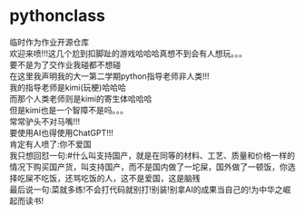 # pythonclass
临时作为作业开源仓库<br>
欢迎来喷!!!这几个尬到扣脚趾的游戏哈哈哈真想不到会有人想玩。。。<br>
要不是为了交作业我碰都不想碰<br>
在这里我声明我的大一第二学期python指导老师非人类!!!<br>
我的指导老师是kimi(玩梗)哈哈哈<br>
而那个人类老师则是kimi的寄生体哈哈哈<br>
但是kimi也是一个智障不是吗。。。<br>
常常驴头不对马嘴!!!<br>
要使用AI也得使用ChatGPT!!!<br>
肯定有人喷了:你不爱国<br>
我只想回怼一句:#什么叫支持国产，就是在同等的材料、工艺、质量和价格一样的情况下购买国产货，叫支持国产，而不是国内做了一坨屎，国外做了一顿饭，你选择吃屎不吃饭，还骂吃饭的人，这不是爱国，这是脑残<br>
最后说一句:菜就多练!不会打代码就别打!别装!别拿AI的成果当自己的!为中华之崛起而读书!
